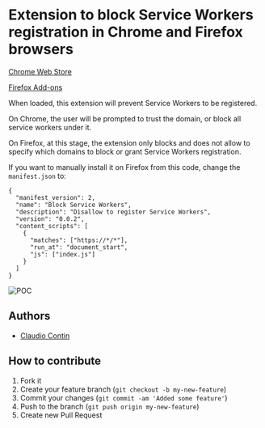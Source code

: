 Extension to block Service Workers registration in Chrome and Firefox browsers
=========

[Chrome Web Store](https://chrome.google.com/webstore/detail/block-service-workers/ceokjgeibfjfcboemhdpkdalankbmnej)

[Firefox Add-ons](https://addons.mozilla.org/en-US/firefox/addon/block-service-workers/)


When loaded, this extension will prevent Service Workers to be registered.

On Chrome, the user will be prompted to trust the domain, or block all service workers under it.

On Firefox, at this stage, the extension only blocks and does not allow to specify which domains to block or grant Service Workers registration.

If you want to manually install it on Firefox from this code, change the `manifest.json` to:
```
{
  "manifest_version": 2,
  "name": "Block Service Workers",
  "description": "Disallow to register Service Workers",
  "version": "0.0.2",
  "content_scripts": [
    {
      "matches": ["https://*/*"],
      "run_at": "document_start",
      "js": ["index.js"]
    }
  ]
}
```

![POC](https://i.imgur.com/eQ8Cim0.png)

## Authors ##

  * [Claudio Contin](http://github.com/clod81)

## How to contribute

1. Fork it
2. Create your feature branch (`git checkout -b my-new-feature`)
3. Commit your changes (`git commit -am 'Added some feature'`)
4. Push to the branch (`git push origin my-new-feature`)
5. Create new Pull Request
